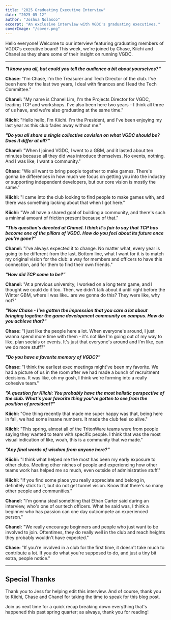 ```yaml
---
title: "2025 Graduating Executive Interview"
date: "2025-05-12"
author: "Joshua Nolasco"
excerpt: "An exclusive interview with VGDC's graduating executives."
coverImage: "/cover.png"
---
```


Hello everyone!  Welcome to our interview featuring graduating members of VGDC's executive board! This week, we're joined by Chase, Kiichi and Chanel as they share some of their insight on running VGDC. 

<hr />

<i>**"I know you all, but could you tell the audience a bit about yourselves?"**</i>

**Chase:** "I'm Chase, I'm the Treasurer and Tech Director of the club. I've been here for the last two years, I deal with finances and I lead the Tech Committee."

**Chanel:** "My name is Chanel Lim, I'm the Projects Director for VGDC, leading TCP and workshops. I've also been here two years - I think all three of us have, and we're also graduating at the same time."

**Kiichi:** "Hello hello, I'm Kiichi. I'm the President, and I've been enjoying my last year as this club fades away without me."

<i>**"Do you all share a single collective covision on what VGDC should be? Does it differ at all?"**</i>

**Chanel:** "When I joined VGDC, I went to a GBM, and it lasted about ten minutes because all they did was introduce themselves. No events, nothing. And I was like, I want a community."

**Chase:** "We all want to bring people together to make games. There's gonna be differences in how much we focus on getting you into the industry or supporting independent developers, but our core vision is mostly the same."

**Kiichi:** "I came into the club looking to find people to make games with, and there was something lacking about that when I got here."

**Kiichi:** "We all have a shared goal of building a community, and there's such a minimal amount of friction present because of that."

<i>**"This question's directed at Chanel. I think it's fair to say that TCP has become one of the pillars of VGDC. How do you feel about its future once you're gone?"**</i>

**Chanel:** "I've always expected it to change. No matter what, every year is going to be different from the last. Bottom line, what I want for it is to match my original vision for the club: a way for members and officers to have this connection, and for them to find their own friends."

<i>**"How did TCP come to be?"**</i>

**Chanel:** "At a previous university, I worked on a long term game, and I thought we could do it too. Then, we didn't talk about it until right before the Winter GBM, where I was like…are we gonna do this? They were like, why not?" 

<i>**"Now Chase - I've gotten the impression that you care a lot about bringing together the game development community on campus. How do you achieve that?"**</i>

**Chase:** "I just like the people here a lot. When everyone's around, I just wanna spend more time with them - it's not like I'm going out of my way to like, plan socials or events. It's just that everyone's around and I'm like, can we do more stuff?"

<i>**"Do you have a favorite memory of VGDC?"**</i>

**Chase:** "I think the earliest exec meetings might've been my favorite. We had a picture of us in the room after we had made a bunch of recruitment decisions. It was like, oh my gosh, I think we're forming into a really cohesive team."

<i>**"A question for Kiichi: You probably have the most holistic perspective of the club. What's your favorite thing you've gotten to see from the position of president?"**</i>

**Kiichi:** "One thing recently that made me super happy was that, being here in fall, we had some insane numbers. It made the club feel so alive."

**Kiichi:** "This spring, almost all of the TritonWare teams were from people saying they wanted to team with specific people. I think that was the most visual indication of like, woah, this is a community that we made."

<i>**"Any final words of wisdom from anyone here?"**</i>

**Kiichi:** "I think what helped me the most has been my early exposure to other clubs. Meeting other niches of people and experiencing how other teams work has helped me so much, even outside of administrative stuff."

**Kiichi:** "If you find some place you really appreciate and belong in, definitely stick to it, but do not get tunnel vision. Know that there's so many other people and communities."

**Chanel:** "I'm gonna steal something that Ethan Carter said during an interview, who's one of our tech officers. What he said was, I think a beginner who has passion can one day outcompete an experienced person."

**Chanel:** "We really encourage beginners and people who just want to be involved to join. Oftentimes, they do really well in the club and reach heights they probably wouldn't have expected."

**Chase:** "If you're involved in a club for the first time, it doesn't take much to contribute a lot. If you do what you're supposed to do, and just a tiny bit extra, people notice."

<hr />

## Special Thanks

Thank you to Jess for helping edit this interview. And of course, thank you to Kiichi, Chase and Chanel for taking the time to speak for this blog post. 

Join us next time for a quick recap breaking down everything that's happened this past spring quarter; as always, thank you for reading! 

